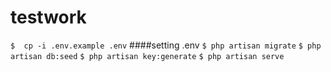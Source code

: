 # testwork

`$  cp -i .env.example .env`
####setting .env
`$ php artisan migrate`
`$ php artisan db:seed`
`$ php artisan key:generate`
`$ php artisan serve`